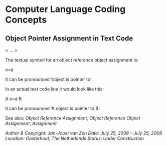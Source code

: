 ﻿Computer Language Coding Concepts
=================================

## **Object Pointer Assignment in Text Code**
< … >

The textual symbol for an object reference object assignment is:

o=à

It can be pronounced ‘object is pointer to’

In an actual text code line it would look like this:

A  o=à  B

It can be pronounced ‘A object is pointer to B’.

See also: *Object Reference Assignment*, *Object Reference Object Assignment*, *Assignment*


*Author & Copyright: Jan-Joost van Zon        Date: July 25, 2008 – July 25, 2008        Location: Oosterhout, The Netherlands        Status: Under Construction*

